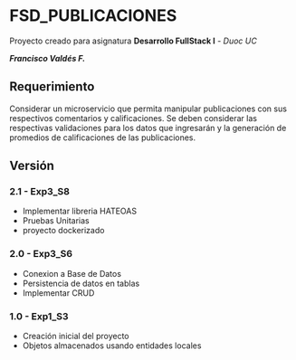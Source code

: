 # FSD_PUBLICACIONES
Proyecto creado para asignatura **Desarrollo FullStack I** - _Duoc UC_

_**Francisco Valdés F.**_

## Requerimiento
Considerar un microservicio que permita manipular publicaciones con sus respectivos comentarios y calificaciones. Se deben considerar las respectivas validaciones para los datos que ingresarán y la generación de promedios de calificaciones de las publicaciones. 
 
## Versión

### 2.1 - Exp3_S8

- Implementar libreria HATEOAS
- Pruebas Unitarias
- proyecto dockerizado

### 2.0 - Exp3_S6

- Conexion a Base de Datos
- Persistencia de datos en tablas
- Implementar CRUD


### 1.0 - Exp1_S3

- Creación inicial del proyecto
- Objetos almacenados usando entidades locales
